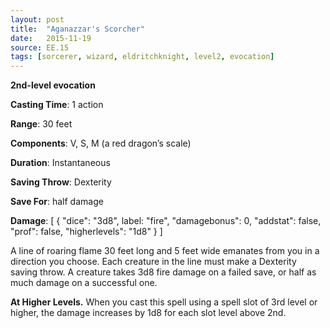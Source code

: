 ```yaml
---
layout: post
title:  "Aganazzar's Scorcher"
date:   2015-11-19
source: EE.15
tags: [sorcerer, wizard, eldritchknight, level2, evocation]
---
```


**2nd-level evocation**

**Casting Time**: 1 action

**Range**: 30 feet

**Components**: V, S, M (a red dragon’s scale)

**Duration**: Instantaneous

**Saving Throw**: Dexterity

**Save For**: half damage

**Damage**: [ { "dice": "3d8", label: "fire", "damagebonus": 0, "addstat": false, "prof": false, "higherlevels": "1d8" } ]

A line of roaring flame 30 feet long and 5 feet wide emanates from you in a direction you choose. Each creature in the line must make a Dexterity saving throw. A creature takes 3d8 fire damage on a failed save, or half as much damage on a successful one.

**At Higher Levels.** When you cast this spell using a spell slot of 3rd level or higher, the damage increases by 1d8 for each slot level above 2nd.

